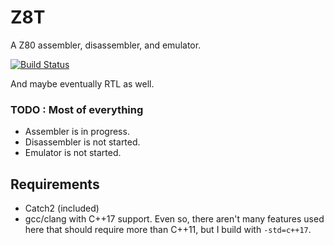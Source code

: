 # Z8T
A Z80 assembler, disassembler, and emulator.

[![Build Status](https://travis-ci.com/stfnwong/z8t.svg?token=8stNvsTq48pbK7bVmwzi&branch=master)](https://travis-ci.com/stfnwong/z8t)

And maybe eventually RTL as well.

### TODO : Most of everything
- Assembler is in progress.
- Disassembler is not started.
- Emulator is not started.

## Requirements 
- Catch2 (included)
- gcc/clang with C++17 support. Even so, there aren't many features used here that should require more than C++11, but I build with `-std=c++17`.
